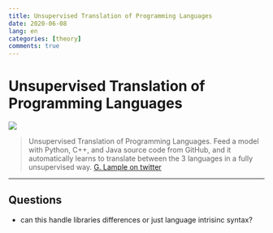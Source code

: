 ```yaml
---
title: Unsupervised Translation of Programming Languages
date: 2020-06-08
lang: en
categories: [theory]
comments: true
---
```


# Unsupervised Translation of Programming Languages

![](https://twitter.com/GuillaumeLample/status/1269982022413570048/photo/1)

> Unsupervised Translation of Programming Languages. Feed a model with Python, C++, and Java source code from GitHub, and it automatically learns to translate between the 3 languages in a fully unsupervised way. 
> <quote> [G. Lample on twitter](https://twitter.com/GuillaumeLample/status/1269982022413570048) </quote>

---

## Questions

* can this handle libraries differences or just language intrisinc syntax?
